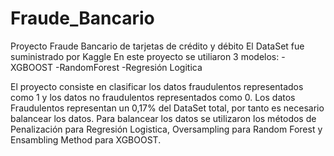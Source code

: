 # Fraude_Bancario
Proyecto Fraude Bancario de tarjetas de crédito y débito
El DataSet fue suministrado por Kaggle
En este proyecto se utiliaron 3 modelos:
  -XGBOOST
  -RandomForest
  -Regresión Logitica
  
 El proyecto consiste en clasificar los datos fraudulentos representados como 1 y los datos no fraudulentos representados como 0.
 Los datos Fraudulentos representan un 0,17% del DataSet total, por tanto es necesario balancear los datos. Para balancear los 
 datos se utilizaron los métodos de Penalización para Regresión Logistica, Oversampling para Random Forest y Ensambling Method 
 para XGBOOST. 
